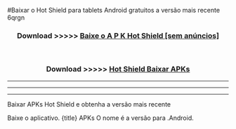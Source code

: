 #Baixar o Hot Shield   para tablets Android gratuitos a versão mais recente 6qrgn


<div align="center">
<h3>Download >>>>> <a href="https://pt-web.web.app/?pt= Hot Shield ">Baixe o A P K Hot Shield  [sem anúncios]</a></h3><br>

<h3>Download >>>>> <a href="https://pt-web.web.app/?pt= Hot Shield ">Hot Shield  Baixar APKs</a></h3>
</div>

----------------------------------------------------------

----------------------------------------------------------

----------------------------------------------------------

Baixar APKs Hot Shield  e obtenha a versão mais recente

Baixe o aplicativo. {title} APKs O nome é a versão para .Android.


